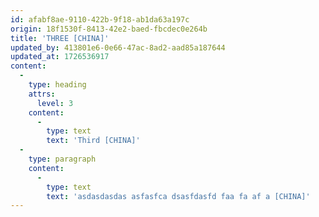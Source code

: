 ```yaml
---
id: afabf8ae-9110-422b-9f18-ab1da63a197c
origin: 18f1530f-8413-42e2-baed-fbcdec0e264b
title: 'THREE [CHINA]'
updated_by: 413801e6-0e66-47ac-8ad2-aad85a187644
updated_at: 1726536917
content:
  -
    type: heading
    attrs:
      level: 3
    content:
      -
        type: text
        text: 'Third [CHINA]'
  -
    type: paragraph
    content:
      -
        type: text
        text: 'asdasdasdas asfasfca dsasfdasfd faa fa af a [CHINA]'
---
```

